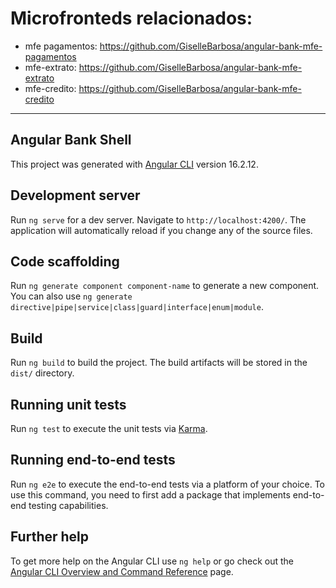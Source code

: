 # Microfronteds relacionados:
- mfe pagamentos: https://github.com/GiselleBarbosa/angular-bank-mfe-pagamentos
- mfe-extrato:  https://github.com/GiselleBarbosa/angular-bank-mfe-extrato
- mfe-credito: https://github.com/GiselleBarbosa/angular-bank-mfe-credito
---
## Angular Bank Shell

This project was generated with [Angular CLI](https://github.com/angular/angular-cli) version 16.2.12.
  
## Development server

Run `ng serve` for a dev server. Navigate to `http://localhost:4200/`. The application will automatically reload if you change any of the source files.

## Code scaffolding

Run `ng generate component component-name` to generate a new component. You can also use `ng generate directive|pipe|service|class|guard|interface|enum|module`.

## Build

Run `ng build` to build the project. The build artifacts will be stored in the `dist/` directory.

## Running unit tests

Run `ng test` to execute the unit tests via [Karma](https://karma-runner.github.io).

## Running end-to-end tests

Run `ng e2e` to execute the end-to-end tests via a platform of your choice. To use this command, you need to first add a package that implements end-to-end testing capabilities.

## Further help

To get more help on the Angular CLI use `ng help` or go check out the [Angular CLI Overview and Command Reference](https://angular.io/cli) page.
